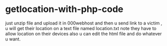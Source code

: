 # getlocation-with-php-code

just unzip file and upload it in 000webhost  and then u send link to a victim , u will get
their location on a text file named location.txt
note they have to allow location on their devices also
u can edit the html file and do whatever u want. 
